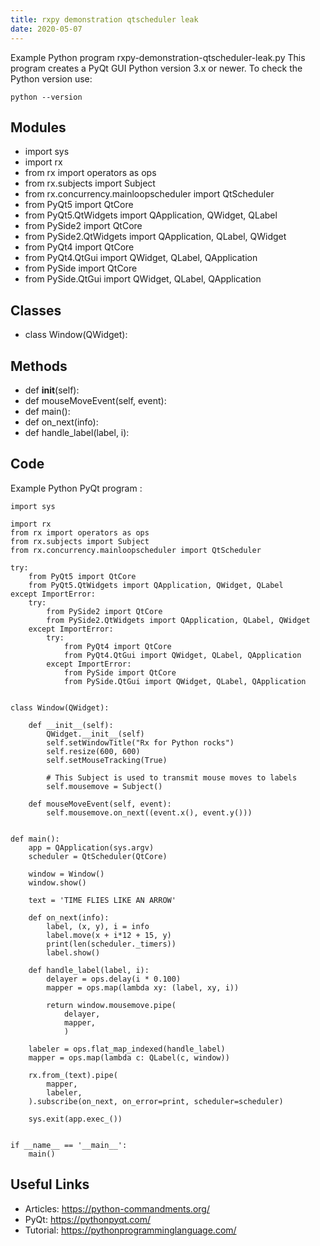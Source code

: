 ```yaml
---
title: rxpy demonstration qtscheduler leak
date: 2020-05-07
---
```

Example Python program rxpy-demonstration-qtscheduler-leak.py
This program creates a PyQt GUI
Python version 3.x or newer.
To check the Python version use:

    python --version

## Modules

* import sys
* import rx
* from rx import operators as ops
* from rx.subjects import Subject
* from rx.concurrency.mainloopscheduler import QtScheduler
* from PyQt5 import QtCore
* from PyQt5.QtWidgets import QApplication, QWidget, QLabel
* from PySide2 import QtCore
* from PySide2.QtWidgets import QApplication, QLabel, QWidget
* from PyQt4 import QtCore
* from PyQt4.QtGui import QWidget, QLabel, QApplication
* from PySide import QtCore
* from PySide.QtGui import QWidget, QLabel, QApplication

## Classes

* class Window(QWidget):

## Methods

* def __init__(self):
* def mouseMoveEvent(self, event):
* def main():
* def on_next(info):
* def handle_label(label, i):

## Code

Example Python PyQt program :

    import sys
    
    import rx
    from rx import operators as ops
    from rx.subjects import Subject
    from rx.concurrency.mainloopscheduler import QtScheduler
    
    try:
        from PyQt5 import QtCore
        from PyQt5.QtWidgets import QApplication, QWidget, QLabel
    except ImportError:
        try:
            from PySide2 import QtCore
            from PySide2.QtWidgets import QApplication, QLabel, QWidget
        except ImportError:
            try:
                from PyQt4 import QtCore
                from PyQt4.QtGui import QWidget, QLabel, QApplication
            except ImportError:
                from PySide import QtCore
                from PySide.QtGui import QWidget, QLabel, QApplication
    
    
    class Window(QWidget):
    
        def __init__(self):
            QWidget.__init__(self)
            self.setWindowTitle("Rx for Python rocks")
            self.resize(600, 600)
            self.setMouseTracking(True)
    
            # This Subject is used to transmit mouse moves to labels
            self.mousemove = Subject()
    
        def mouseMoveEvent(self, event):
            self.mousemove.on_next((event.x(), event.y()))
    
    
    def main():
        app = QApplication(sys.argv)
        scheduler = QtScheduler(QtCore)
    
        window = Window()
        window.show()
    
        text = 'TIME FLIES LIKE AN ARROW'
    
        def on_next(info):
            label, (x, y), i = info
            label.move(x + i*12 + 15, y)
            print(len(scheduler._timers))
            label.show()
    
        def handle_label(label, i):
            delayer = ops.delay(i * 0.100)
            mapper = ops.map(lambda xy: (label, xy, i))
    
            return window.mousemove.pipe(
                delayer,
                mapper,
                )
    
        labeler = ops.flat_map_indexed(handle_label)
        mapper = ops.map(lambda c: QLabel(c, window))
    
        rx.from_(text).pipe(
            mapper,
            labeler,
        ).subscribe(on_next, on_error=print, scheduler=scheduler)
    
        sys.exit(app.exec_())
    
    
    if __name__ == '__main__':
        main()
    

## Useful Links

- Articles: https://python-commandments.org/
- PyQt: https://pythonpyqt.com/
- Tutorial: https://pythonprogramminglanguage.com/
